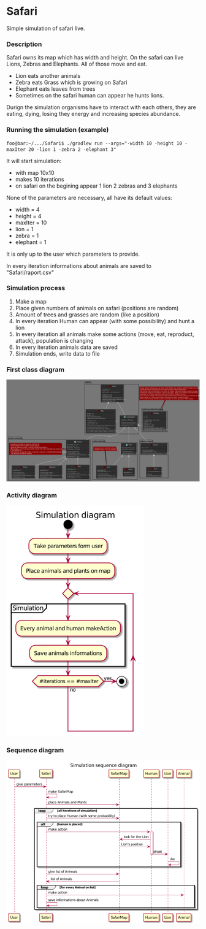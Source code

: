 # Safari
Simple simulation of safari live.

### Description
Safari owns its map which has width and height. On the safari can live Lions, Zebras and Elephants. All of those move and eat.
* Lion eats another animals
* Zebra eats Grass which is growing on Safari
* Elephant eats leaves from trees 
* Sometimes on the safari human can appear he hunts lions.

Durign the simulation organisms have to interact with each others, they are eating, dying, losing they energy and increasing species abundance.

### Running the simulation (example)
```console
foo@bar:~/.../Safari$ ./gradlew run --args="-width 10 -height 10 -maxIter 20 -lion 1 -zebra 2 -elephant 3"
```
It will start simulation:
* with map 10x10 
* makes 10 iterations
* on safari on the begining appear 1 lion 2 zebras and 3 elephants 

None of the parameters are necessary, all have its default values:
* width = 4
* height = 4
* maxIter = 10
* lion = 1
* zebra = 1
* elephant = 1

It is only up to the user which parameters to provide.

In every iteration informations about animals are saved to "Safari/raport.csv"

### Simulation process
1. Make a map
2. Place given numbers of animals on safari (positions are random)
3. Amount of trees and grasses are random (like a position)
4. In every iteration Human can appear (with some possibility) and hunt a lion
4. In every iteration all animals make some actions (move, eat, reproduct, attack), population is changing
5. In every iteration animals data are saved
6. Simulation ends, write data to file

### First class diagram
![alt text](https://github.com/Karolina606/Safari/blob/master/doc/diagrams/png/classDiagram.png "class diagram")

### Activity diagram
![alt text](https://github.com/Karolina606/Safari/blob/master/doc/diagrams/png/activityDiagram.png "class diagram")

### Sequence diagram
![alt text](https://github.com/Karolina606/Safari/blob/master/doc/diagrams/png/sequenceDiagram.png "class diagram")

